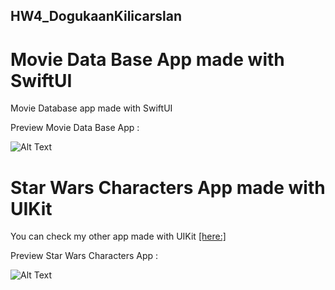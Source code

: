 ## HW4_DogukaanKilicarslan

# Movie Data Base App made with SwiftUI
Movie Database app made with SwiftUI 


Preview Movie Data Base App :

![Alt Text](https://github.com/Hepsiburada-mobil-iOS-Bootcamp/HW4_DogukaanKilicarslan/blob/main/Simulator%20Screen%20Recording%20-%20iPhone%2011%20Pro%20-%202021-10-15%20at%2019.46.53.gif)


# Star Wars Characters App made with UIKit
 You can check my other app made with UIKit [\[here:\]](https://github.com/darkbringer1/StarWarsCharacters)

Preview Star Wars Characters App :

![Alt Text](https://github.com/darkbringer1/StarWarsCharacters/blob/main/Star%20Wars%20Simulator%20gif.gif)
